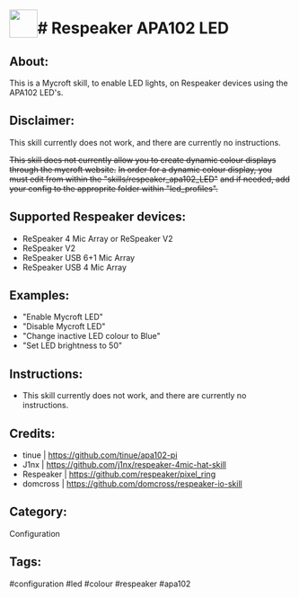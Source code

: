 

# <img src='https://user-images.githubusercontent.com/53785846/111136788-00251f00-8576-11eb-83c9-62c6e5933e7c.png' card_color='#22a7f0' width='50' height='50' style='vertical-align:bottom'/># **Respeaker APA102 LED**

## **About:**

This is a Mycroft skill, to enable LED lights, on Respeaker devices using the APA102 LED's.

## **Disclaimer:**

This skill currently does not work, and there are currently no instructions.

~~This skill does not currently allow you to create dynamic colour displays through the mycroft website.~~
~~In order for a dynamic colour display, you must edit from within the "skills/respeaker_apa102_LED"~~
~~and if needed, add your config to the approprite folder within "led_profiles".~~

## **Supported Respeaker devices:**
* ReSpeaker 4 Mic Array or ReSpeaker V2
* ReSpeaker V2
* ReSpeaker USB 6+1 Mic Array
* ReSpeaker USB 4 Mic Array

## **Examples:**
* "Enable Mycroft LED"
* "Disable Mycroft LED"
* "Change inactive LED colour to Blue"
* "Set LED brightness to 50"

## **Instructions:**
* This skill currently does not work, and there are currently no instructions.


## **Credits:**
* tinue         |   https://github.com/tinue/apa102-pi
* J1nx          |   https://github.com/j1nx/respeaker-4mic-hat-skill
* Respeaker     |   https://github.com/respeaker/pixel_ring
* domcross      |   https://github.com/domcross/respeaker-io-skill

## **Category:**

Configuration

## **Tags:**

#configuration #led #colour #respeaker #apa102

